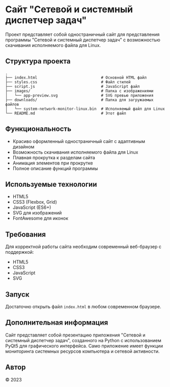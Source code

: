 # Сайт "Сетевой и системный диспетчер задач"

Проект представляет собой одностраничный сайт для представления программы "Сетевой и системный диспетчер задач" с возможностью скачивания исполняемого файла для Linux.

## Структура проекта

```
.
├── index.html                            # Основной HTML файл
├── styles.css                            # Файл стилей
├── script.js                             # JavaScript файл
├── images/                               # Папка с изображениями
│   └── app-preview.svg                   # SVG превью приложения
├── downloads/                            # Папка для загружаемых файлов
│   └── system-network-monitor-linux.bin  # Исполняемый файл для Linux
└── README.md                             # Этот файл
```

## Функциональность

- Красиво оформленный одностраничный сайт с адаптивным дизайном
- Возможность скачивания исполняемого файла для Linux
- Плавная прокрутка к разделам сайта
- Анимация элементов при прокрутке
- Полное описание функций программы

## Используемые технологии

- HTML5
- CSS3 (Flexbox, Grid)
- JavaScript (ES6+)
- SVG для изображений
- FontAwesome для иконок

## Требования

Для корректной работы сайта необходим современный веб-браузер с поддержкой:
- HTML5
- CSS3
- JavaScript
- SVG

## Запуск

Достаточно открыть файл `index.html` в любом современном браузере.

## Дополнительная информация

Сайт представляет собой презентацию приложения "Сетевой и системный диспетчер задач", созданного на Python с использованием PyQt5 для графического интерфейса. Само приложение имеет функции мониторинга системных ресурсов компьютера и сетевой активности.

## Автор

© 2023 